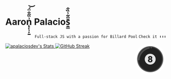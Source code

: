 <h1>Aaron̨̙̹̦̱͗̈̋̐̈́͝ Palacios͍͇̄̑͂̾̏̐</h1>
<p align="right">
 <code align="right">Full-stack JS with a passion for Billard Pool</code>
 <code align="right">Check it ⬇⬇⬇</code>
</p>
<a href="https://www.youtube.com/watch?v=dQw4w9WgXcQ"><img src="./billard.png" height="100px" align="right" style="border-radius: 50%;"/></a>
<p align="rigth">
   <a href="https://github.com/apalaciosdev">    
    <img src="https://github-readme-stats.vercel.app/api?username=apalaciosdev&theme=react&show_icons=true&hide_border=true&count_private=true" alt="apalaciosdev's Stats">
   </a>
   <a href="https://github.com/apalaciosdev">
    <img src="https://streak-stats.demolab.com?user=apalaciosdev&theme=react&hide_border=true&hide_longest_streak=true" alt="GitHub Streak" />
   </a>
</p>
